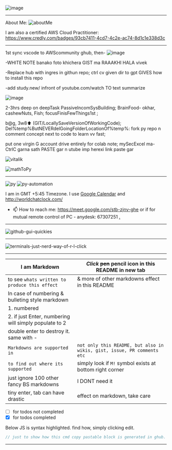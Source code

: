 ![image](https://github.com/user-attachments/assets/8cc38ae1-209f-40e7-afb7-5244860490fc)

---
About Me: 
![aboutMe](https://github.com/user-attachments/assets/e0e84135-6964-49a0-b458-cefaeef465e9)

I am also a certified AWS Cloud Practitioner:
https://www.credly.com/badges/93cb7411-4cd7-4c2e-ac74-8d1c1e338d3c

---
1st sync vscode to AWScommunity ghub, then-
![image](https://github.com/user-attachments/assets/dd049175-e35f-4358-b5c5-e99f132fcc07)

-WHITE NOTE banako foto khichera GIST ma RAAAKHI HALA vivek

-Replace hub with ingres in githun repo; ctrl cv given dir to gpt GIVES how to install this repo

-add study.new/ infront of youtube.com/watch TO text summarize

![image](https://github.com/user-attachments/assets/786e902b-17b2-4a79-894f-dfb3a20245c1)

2-3hrs deep on deepTask PassiveIncomSysBuilding; BrainFood- okhar, cashewNuts, Fish; focusFinisFewThings1st ; 

b@g, 3w8⬆️ (GIT/LocallySaveVersionOfWorkingCode); Del%temp%ButNEVERdelGoingFolderLocationOf%temp%: fork py repo n comment concept next to code to learn vv fast;  

put one virgin G account drive entirely for colab note; mySecExcel ma- CtrlC garna sath PASTE gar  n utube imp herexi link paste gar

![vitalik](https://github.com/AWScommunity/AWScommunity/assets/109033173/f404c234-ca0e-4b03-8deb-4dd1da276c25)

![mathToPy](https://github.com/user-attachments/assets/8b6edf24-42d7-4616-8f2a-18d455933f61)

---
![py](https://github.com/user-attachments/assets/f86bc6c5-e0d7-4daf-b83e-ec500e7b7fed)
![py-automation](https://github.com/sbibek086/write-the-docs/assets/109033173/38231016-2a12-42a4-92ec-58b3591b6685)

I am in GMT +5:45 Timezone. I use [Google Calendar](https://calendar.google.com/calendar/u/0?cid=c2JpYmVrMDg2QGdtYWlsLmNvbQ) and http://worldchatclock.com/
- 📫 How to reach me: https://meet.google.com/stb-zjnv-ghe or if for mutual remote control of PC - anydesk: 67307251 [.](https://gist.github.com/AWScommunity/33ab6119dcdeffa149f245f3257fd889)

--- 
![github-gui-quickies](https://github.com/AWScommunity/AWScommunity/assets/109033173/313d8373-d893-4f40-a92c-9eb80a163701)
            
---
![terminals-just-nerd-way-of-r-l-click](https://user-images.githubusercontent.com/11883023/192354286-821301ca-cbeb-4561-986f-a01d6b364dc5.png)

---
|**I am Markdown** | *Click* ~~pen~~ pencil icon in this README in new tab|
|  --------------------|---------------------------------------------------------------|
|to see `whats written to produce this effect` | & more of other markdowns effect in this README|
| In case of numbering & bulleting style markdown|                        |
|1. numbered                                                         |                      |
|2. if just Enter, numbering will simply populate to 2 |                  |
|double enter to destroy it. same with - |                    |
|`Markdowns are supported in` | `not only this README, but also in wikis, gist, issue, PR comments etc` |
| `to find out where its supported` | simply look if `M!` symbol exists at bottom right corner |
| just ignore 100  other fancy BS markdowns | I DONT need it |
| tiny enter, tab can have drastic | effect on markdown, take care |

- [ ] for todos not completed
- [X] for todos completed 

Below JS is syntax highlighted. find how, simply clicking edit.
```javascript
// just to show how this cmd copy pastable block is generated in ghub. Rclick to find.
```
---
